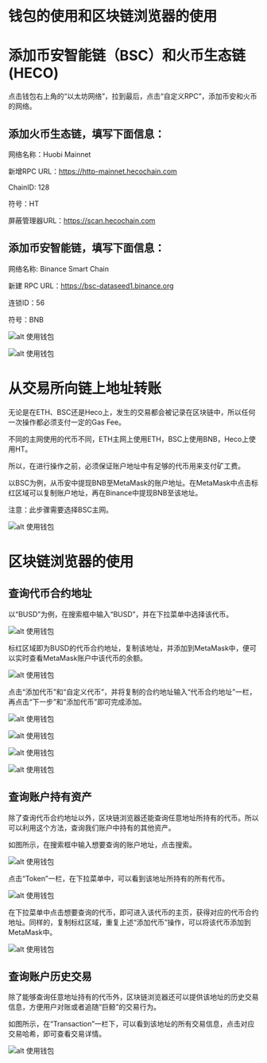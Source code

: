 # 钱包的使用和区块链浏览器的使用

# 添加币安智能链（BSC）和火币生态链(HECO)

点击钱包右上角的“以太坊网络”，拉到最后，点击“自定义RPC”，添加币安和火币的网络。

## 添加火币生态链，填写下面信息：

网络名称：Huobi Mainnet

新增RPC URL：https://http-mainnet.hecochain.com

ChainID: 128

符号：HT

屏蔽管理器URL：https://scan.hecochain.com

## 添加币安智能链，填写下面信息：

网络名称: Binance Smart Chain

新建 RPC URL：https://bsc-dataseed1.binance.org

连锁ID：56

符号：BNB

![alt 使用钱包](images/useWallet01.png "使用钱包")

![alt 使用钱包](images/useWallet02.png "使用钱包")

# 从交易所向链上地址转账

无论是在ETH、BSC还是Heco上，发生的交易都会被记录在区块链中，所以任何一次操作都必须支付一定的Gas Fee。

不同的主网使用的代币不同，ETH主网上使用ETH，BSC上使用BNB，Heco上使用HT。

所以，在进行操作之前，必须保证账户地址中有足够的代币用来支付矿工费。

以BSC为例，从币安中提现BNB至MetaMask的账户地址。在MetaMask中点击标红区域可以复制账户地址，再在Binance中提现BNB至该地址。

注意：此步骤需要选择BSC主网。

![alt 使用钱包](images/useWallet03.png "使用钱包")

# 区块链浏览器的使用

## 查询代币合约地址

以“BUSD”为例，在搜索框中输入“BUSD”，并在下拉菜单中选择该代币。

![alt 使用钱包](images/useWallet04.png "使用钱包")

标红区域即为BUSD的代币合约地址，复制该地址，并添加到MetaMask中，便可以实时查看MetaMask账户中该代币的余额。

![alt 使用钱包](images/useWallet05.png "使用钱包")

点击“添加代币”和“自定义代币”，并将复制的合约地址输入“代币合约地址”一栏，再点击“下一步”和“添加代币”即可完成添加。

![alt 使用钱包](images/useWallet06.png "使用钱包")

![alt 使用钱包](images/useWallet07.png "使用钱包")

![alt 使用钱包](images/useWallet08.png "使用钱包")

![alt 使用钱包](images/useWallet09.png "使用钱包")

## 查询账户持有资产

除了查询代币合约地址以外，区块链浏览器还能查询任意地址所持有的代币。所以可以利用这个方法，查询我们账户中持有的其他资产。

如图所示，在搜索框中输入想要查询的账户地址，点击搜索。

![alt 使用钱包](images/useWallet10.png "使用钱包")

点击“Token”一栏，在下拉菜单中，可以看到该地址所持有的所有代币。

![alt 使用钱包](images/useWallet11.png "使用钱包")

在下拉菜单中点击想要查询的代币，即可进入该代币的主页，获得对应的代币合约地址。同样的，复制标红区域，重复上述“添加代币”操作，可以将该代币添加到MetaMask中。

![alt 使用钱包](images/useWallet12.png "使用钱包")

## 查询账户历史交易

除了能够查询任意地址持有的代币外，区块链浏览器还可以提供该地址的历史交易信息，方便用户对账或者追随“巨鲸”的交易行为。

如图所示，在“Transaction”一栏下，可以看到该地址的所有交易信息，点击对应交易哈希，即可查看交易详情。

![alt 使用钱包](images/useWallet13.png "使用钱包")